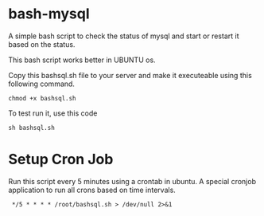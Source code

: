 # bash-mysql

A simple bash script to check the status of mysql and start or restart it based on the status.

This bash script works better in UBUNTU os.

Copy this bashsql.sh file to your server and make it executeable using this following command.

```
chmod +x bashsql.sh
```
To test run it, use this code

```
sh bashsql.sh
```


# Setup Cron Job

Run this script every 5 minutes using a crontab in ubuntu. A special cronjob application to run all crons based on time intervals.

``` 
 */5 * * * * /root/bashsql.sh > /dev/null 2>&1
 ```
 
